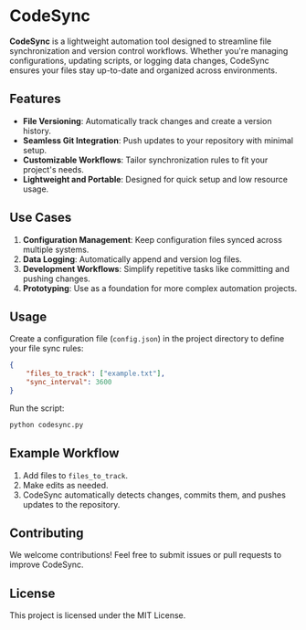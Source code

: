 # CodeSync  

**CodeSync** is a lightweight automation tool designed to streamline file synchronization and version control workflows. Whether you're managing configurations, updating scripts, or logging data changes, CodeSync ensures your files stay up-to-date and organized across environments.  

## Features  
- **File Versioning**: Automatically track changes and create a version history.  
- **Seamless Git Integration**: Push updates to your repository with minimal setup.  
- **Customizable Workflows**: Tailor synchronization rules to fit your project's needs.  
- **Lightweight and Portable**: Designed for quick setup and low resource usage.  

## Use Cases  
1. **Configuration Management**: Keep configuration files synced across multiple systems.  
2. **Data Logging**: Automatically append and version log files.  
3. **Development Workflows**: Simplify repetitive tasks like committing and pushing changes.  
4. **Prototyping**: Use as a foundation for more complex automation projects.  

## Usage  
Create a configuration file (`config.json`) in the project directory to define your file sync rules:  
```json  
{  
    "files_to_track": ["example.txt"],  
    "sync_interval": 3600  
}  
```  
Run the script:  
```bash  
python codesync.py  
```  

## Example Workflow  
1. Add files to `files_to_track`.  
2. Make edits as needed.  
3. CodeSync automatically detects changes, commits them, and pushes updates to the repository.  

## Contributing  
We welcome contributions! Feel free to submit issues or pull requests to improve CodeSync.  

## License  
This project is licensed under the MIT License. 
